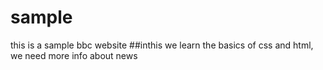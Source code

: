 # sample
this is a sample bbc website
##inthis we  learn the basics of css and html, we need more info about news
